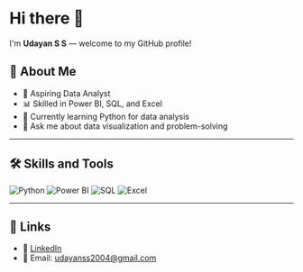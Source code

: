 # Hi there 👋

I'm **Udayan S S** — welcome to my GitHub profile!

## 🚀 About Me
- 🎯 Aspiring Data Analyst
- 📊 Skilled in Power BI, SQL, and Excel
- 🐍 Currently learning Python for data analysis
- 💬 Ask me about data visualization and problem-solving

---

## 🛠️ Skills and Tools
![Python](https://img.shields.io/badge/-Python-3776AB?style=for-the-badge&logo=python&logoColor=white)
![Power BI](https://img.shields.io/badge/-PowerBI-F2C811?style=for-the-badge&logo=microsoft-power-bi&logoColor=white)
![SQL](https://img.shields.io/badge/-SQL-4479A1?style=for-the-badge&logo=mysql&logoColor=white)
![Excel](https://img.shields.io/badge/-Excel-217346?style=for-the-badge&logo=microsoft-excel&logoColor=white)

---

## 📌 Links
- 📄 [LinkedIn](https://www.linkedin.com/in/YOUR-LINKEDIN)
- 📧 Email: udayanss2004@gmail.com
